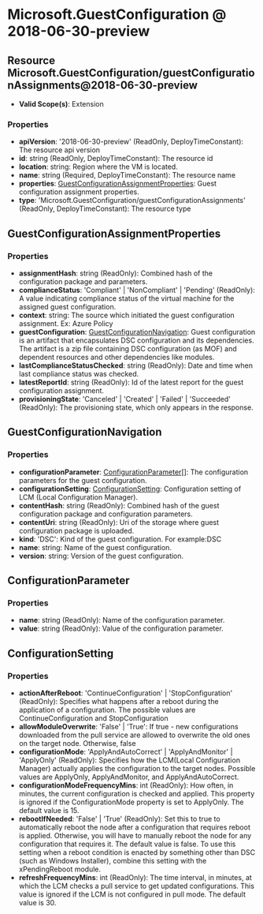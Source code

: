 # Microsoft.GuestConfiguration @ 2018-06-30-preview

## Resource Microsoft.GuestConfiguration/guestConfigurationAssignments@2018-06-30-preview
* **Valid Scope(s)**: Extension
### Properties
* **apiVersion**: '2018-06-30-preview' (ReadOnly, DeployTimeConstant): The resource api version
* **id**: string (ReadOnly, DeployTimeConstant): The resource id
* **location**: string: Region where the VM is located.
* **name**: string (Required, DeployTimeConstant): The resource name
* **properties**: [GuestConfigurationAssignmentProperties](#guestconfigurationassignmentproperties): Guest configuration assignment properties.
* **type**: 'Microsoft.GuestConfiguration/guestConfigurationAssignments' (ReadOnly, DeployTimeConstant): The resource type

## GuestConfigurationAssignmentProperties
### Properties
* **assignmentHash**: string (ReadOnly): Combined hash of the configuration package and parameters.
* **complianceStatus**: 'Compliant' | 'NonCompliant' | 'Pending' (ReadOnly): A value indicating compliance status of the virtual machine for the assigned guest configuration.
* **context**: string: The source which initiated the guest configuration assignment. Ex: Azure Policy
* **guestConfiguration**: [GuestConfigurationNavigation](#guestconfigurationnavigation): Guest configuration is an artifact that encapsulates DSC configuration and its dependencies. The artifact is a zip file containing DSC configuration (as MOF) and dependent resources and other dependencies like modules.
* **lastComplianceStatusChecked**: string (ReadOnly): Date and time when last compliance status was checked.
* **latestReportId**: string (ReadOnly): Id of the latest report for the guest configuration assignment. 
* **provisioningState**: 'Canceled' | 'Created' | 'Failed' | 'Succeeded' (ReadOnly): The provisioning state, which only appears in the response.

## GuestConfigurationNavigation
### Properties
* **configurationParameter**: [ConfigurationParameter](#configurationparameter)[]: The configuration parameters for the guest configuration.
* **configurationSetting**: [ConfigurationSetting](#configurationsetting): Configuration setting of LCM (Local Configuration Manager).
* **contentHash**: string (ReadOnly): Combined hash of the guest configuration package and configuration parameters.
* **contentUri**: string (ReadOnly): Uri of the storage where guest configuration package is uploaded.
* **kind**: 'DSC': Kind of the guest configuration. For example:DSC
* **name**: string: Name of the guest configuration.
* **version**: string: Version of the guest configuration.

## ConfigurationParameter
### Properties
* **name**: string (ReadOnly): Name of the configuration parameter.
* **value**: string (ReadOnly): Value of the configuration parameter.

## ConfigurationSetting
### Properties
* **actionAfterReboot**: 'ContinueConfiguration' | 'StopConfiguration' (ReadOnly): Specifies what happens after a reboot during the application of a configuration. The possible values are ContinueConfiguration and StopConfiguration
* **allowModuleOverwrite**: 'False' | 'True': If true - new configurations downloaded from the pull service are allowed to overwrite the old ones on the target node. Otherwise, false
* **configurationMode**: 'ApplyAndAutoCorrect' | 'ApplyAndMonitor' | 'ApplyOnly' (ReadOnly): Specifies how the LCM(Local Configuration Manager) actually applies the configuration to the target nodes. Possible values are ApplyOnly, ApplyAndMonitor, and ApplyAndAutoCorrect.
* **configurationModeFrequencyMins**: int (ReadOnly): How often, in minutes, the current configuration is checked and applied. This property is ignored if the ConfigurationMode property is set to ApplyOnly. The default value is 15.
* **rebootIfNeeded**: 'False' | 'True' (ReadOnly): Set this to true to automatically reboot the node after a configuration that requires reboot is applied. Otherwise, you will have to manually reboot the node for any configuration that requires it. The default value is false. To use this setting when a reboot condition is enacted by something other than DSC (such as Windows Installer), combine this setting with the xPendingReboot module.
* **refreshFrequencyMins**: int (ReadOnly): The time interval, in minutes, at which the LCM checks a pull service to get updated configurations. This value is ignored if the LCM is not configured in pull mode. The default value is 30.

